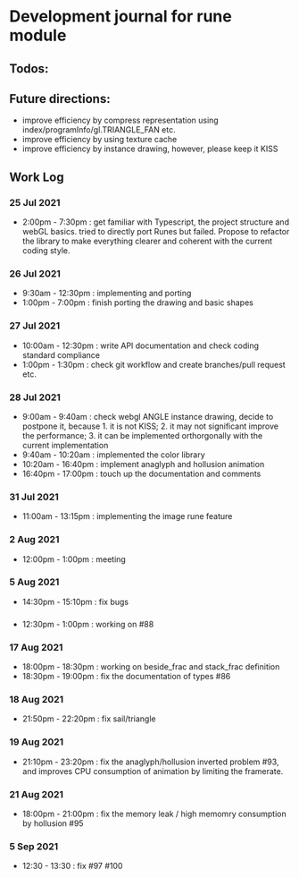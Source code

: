 # Development journal for rune module
## Todos:
## Future directions:
- improve efficiency by compress representation using index/programInfo/gl.TRIANGLE_FAN etc.
- improve efficiency by using texture cache
- improve efficiency by instance drawing, however, please keep it KISS

## Work Log
### 25 Jul 2021
- 2:00pm - 7:30pm : get familiar with Typescript, the project structure and webGL basics. tried to directly port Runes but failed. Propose to refactor the library to make everything clearer and coherent with the current coding style.

### 26 Jul 2021
- 9:30am - 12:30pm : implementing and porting
- 1:00pm - 7:00pm : finish porting the drawing and basic shapes

### 27 Jul 2021
- 10:00am - 12:30pm : write API documentation and check coding standard compliance
- 1:00pm - 1:30pm : check git workflow and create branches/pull request etc.

### 28 Jul 2021
- 9:00am - 9:40am : check webgl ANGLE instance drawing, decide to postpone it, because 1. it is not KISS; 2. it may not significant improve the performance; 3. it can be implemented orthorgonally with the current implementation
- 9:40am - 10:20am : implemented the color library
- 10:20am - 16:40pm : implement anaglyph and hollusion animation
- 16:40pm - 17:00pm : touch up the documentation and comments

### 31 Jul 2021
- 11:00am - 13:15pm : implementing the image rune feature

### 2 Aug 2021
- 12:00pm - 1:00pm : meeting

### 5 Aug 2021
- 14:30pm - 15:10pm : fix bugs

### 
- 12:30pm - 1:00pm : working on #88

### 17 Aug 2021
- 18:00pm - 18:30pm : working on beside_frac and stack_frac definition
- 18:30pm - 19:00pm : fix the documentation of types #86

### 18 Aug 2021
- 21:50pm - 22:20pm : fix sail/triangle

### 19 Aug 2021
- 21:10pm - 23:20pm : fix the anaglyph/hollusion inverted problem #93, and improves CPU consumption of animation by limiting the framerate.

### 21 Aug 2021
- 18:00pm - 21:00pm : fix the memory leak / high memomry consumption by hollusion #95

### 5 Sep 2021
- 12:30 - 13:30 : fix #97 #100